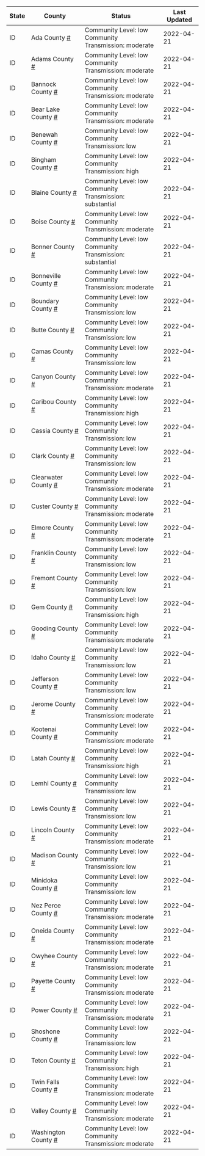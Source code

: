 State | County | Status | Last Updated
--- | --- | --- | --- 
ID | Ada County <a href="#ada_county">#</a> | <a name="ada_county"></a>Community Level: low<br/>Community Transmission: moderate | 2022-04-21
ID | Adams County <a href="#adams_county">#</a> | <a name="adams_county"></a>Community Level: low<br/>Community Transmission: moderate | 2022-04-21
ID | Bannock County <a href="#bannock_county">#</a> | <a name="bannock_county"></a>Community Level: low<br/>Community Transmission: moderate | 2022-04-21
ID | Bear Lake County <a href="#bear_lake_county">#</a> | <a name="bear_lake_county"></a>Community Level: low<br/>Community Transmission: moderate | 2022-04-21
ID | Benewah County <a href="#benewah_county">#</a> | <a name="benewah_county"></a>Community Level: low<br/>Community Transmission: low | 2022-04-21
ID | Bingham County <a href="#bingham_county">#</a> | <a name="bingham_county"></a>Community Level: low<br/>Community Transmission: high | 2022-04-21
ID | Blaine County <a href="#blaine_county">#</a> | <a name="blaine_county"></a>Community Level: low<br/>Community Transmission: substantial | 2022-04-21
ID | Boise County <a href="#boise_county">#</a> | <a name="boise_county"></a>Community Level: low<br/>Community Transmission: moderate | 2022-04-21
ID | Bonner County <a href="#bonner_county">#</a> | <a name="bonner_county"></a>Community Level: low<br/>Community Transmission: substantial | 2022-04-21
ID | Bonneville County <a href="#bonneville_county">#</a> | <a name="bonneville_county"></a>Community Level: low<br/>Community Transmission: moderate | 2022-04-21
ID | Boundary County <a href="#boundary_county">#</a> | <a name="boundary_county"></a>Community Level: low<br/>Community Transmission: low | 2022-04-21
ID | Butte County <a href="#butte_county">#</a> | <a name="butte_county"></a>Community Level: low<br/>Community Transmission: low | 2022-04-21
ID | Camas County <a href="#camas_county">#</a> | <a name="camas_county"></a>Community Level: low<br/>Community Transmission: low | 2022-04-21
ID | Canyon County <a href="#canyon_county">#</a> | <a name="canyon_county"></a>Community Level: low<br/>Community Transmission: moderate | 2022-04-21
ID | Caribou County <a href="#caribou_county">#</a> | <a name="caribou_county"></a>Community Level: low<br/>Community Transmission: high | 2022-04-21
ID | Cassia County <a href="#cassia_county">#</a> | <a name="cassia_county"></a>Community Level: low<br/>Community Transmission: low | 2022-04-21
ID | Clark County <a href="#clark_county">#</a> | <a name="clark_county"></a>Community Level: low<br/>Community Transmission: low | 2022-04-21
ID | Clearwater County <a href="#clearwater_county">#</a> | <a name="clearwater_county"></a>Community Level: low<br/>Community Transmission: moderate | 2022-04-21
ID | Custer County <a href="#custer_county">#</a> | <a name="custer_county"></a>Community Level: low<br/>Community Transmission: moderate | 2022-04-21
ID | Elmore County <a href="#elmore_county">#</a> | <a name="elmore_county"></a>Community Level: low<br/>Community Transmission: moderate | 2022-04-21
ID | Franklin County <a href="#franklin_county">#</a> | <a name="franklin_county"></a>Community Level: low<br/>Community Transmission: low | 2022-04-21
ID | Fremont County <a href="#fremont_county">#</a> | <a name="fremont_county"></a>Community Level: low<br/>Community Transmission: low | 2022-04-21
ID | Gem County <a href="#gem_county">#</a> | <a name="gem_county"></a>Community Level: low<br/>Community Transmission: high | 2022-04-21
ID | Gooding County <a href="#gooding_county">#</a> | <a name="gooding_county"></a>Community Level: low<br/>Community Transmission: moderate | 2022-04-21
ID | Idaho County <a href="#idaho_county">#</a> | <a name="idaho_county"></a>Community Level: low<br/>Community Transmission: low | 2022-04-21
ID | Jefferson County <a href="#jefferson_county">#</a> | <a name="jefferson_county"></a>Community Level: low<br/>Community Transmission: low | 2022-04-21
ID | Jerome County <a href="#jerome_county">#</a> | <a name="jerome_county"></a>Community Level: low<br/>Community Transmission: moderate | 2022-04-21
ID | Kootenai County <a href="#kootenai_county">#</a> | <a name="kootenai_county"></a>Community Level: low<br/>Community Transmission: moderate | 2022-04-21
ID | Latah County <a href="#latah_county">#</a> | <a name="latah_county"></a>Community Level: low<br/>Community Transmission: high | 2022-04-21
ID | Lemhi County <a href="#lemhi_county">#</a> | <a name="lemhi_county"></a>Community Level: low<br/>Community Transmission: low | 2022-04-21
ID | Lewis County <a href="#lewis_county">#</a> | <a name="lewis_county"></a>Community Level: low<br/>Community Transmission: low | 2022-04-21
ID | Lincoln County <a href="#lincoln_county">#</a> | <a name="lincoln_county"></a>Community Level: low<br/>Community Transmission: moderate | 2022-04-21
ID | Madison County <a href="#madison_county">#</a> | <a name="madison_county"></a>Community Level: low<br/>Community Transmission: low | 2022-04-21
ID | Minidoka County <a href="#minidoka_county">#</a> | <a name="minidoka_county"></a>Community Level: low<br/>Community Transmission: low | 2022-04-21
ID | Nez Perce County <a href="#nez_perce_county">#</a> | <a name="nez_perce_county"></a>Community Level: low<br/>Community Transmission: moderate | 2022-04-21
ID | Oneida County <a href="#oneida_county">#</a> | <a name="oneida_county"></a>Community Level: low<br/>Community Transmission: moderate | 2022-04-21
ID | Owyhee County <a href="#owyhee_county">#</a> | <a name="owyhee_county"></a>Community Level: low<br/>Community Transmission: moderate | 2022-04-21
ID | Payette County <a href="#payette_county">#</a> | <a name="payette_county"></a>Community Level: low<br/>Community Transmission: moderate | 2022-04-21
ID | Power County <a href="#power_county">#</a> | <a name="power_county"></a>Community Level: low<br/>Community Transmission: moderate | 2022-04-21
ID | Shoshone County <a href="#shoshone_county">#</a> | <a name="shoshone_county"></a>Community Level: low<br/>Community Transmission: low | 2022-04-21
ID | Teton County <a href="#teton_county">#</a> | <a name="teton_county"></a>Community Level: low<br/>Community Transmission: high | 2022-04-21
ID | Twin Falls County <a href="#twin_falls_county">#</a> | <a name="twin_falls_county"></a>Community Level: low<br/>Community Transmission: moderate | 2022-04-21
ID | Valley County <a href="#valley_county">#</a> | <a name="valley_county"></a>Community Level: low<br/>Community Transmission: moderate | 2022-04-21
ID | Washington County <a href="#washington_county">#</a> | <a name="washington_county"></a>Community Level: low<br/>Community Transmission: moderate | 2022-04-21
